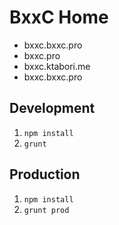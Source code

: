 BxxC Home
=====

- bxxc.bxxc.pro
- bxxc.pro
- bxxc.ktabori.me
- bxxc.bxxc.pro


## Development

1. `npm install`
2. `grunt`

## Production

1. `npm install`
2. `grunt prod`
